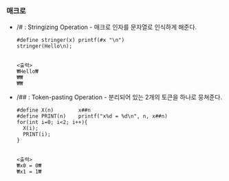 ### 매크로
* /# : Stringizing Operation - 매크로 인자를 문자열로 인식하게 해준다.

      #define stringer(x) printf(#x "\n")
      stringer(Hello\n);
      
      
      <출력>
      ₩Hello₩
      ₩₩
      ₩₩
      
* /## : Token-pasting Operation - 분리되어 있는 2개의 토큰을 하나로 뭉쳐준다.


      #define X(n)        x##n                              
      #define PRINT(n)    printf("x%d = %d\n", n, x##n)          
      for(int i=0; i<2; i++){
        X(i);
        PRINT(i);
      }

      
      <출력>
      ₩x0 = 0₩
      ₩x1 = 1₩
      
      
      

